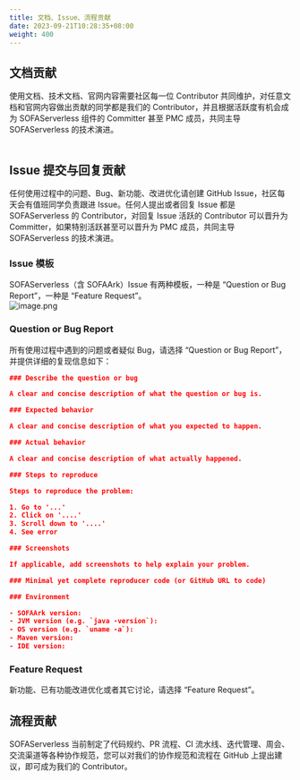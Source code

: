 ```yaml
---
title: 文档、Issue、流程贡献
date: 2023-09-21T10:28:35+08:00
weight: 400
---
```


## 文档贡献
使用文档、技术文档、官网内容需要社区每一位 Contributor 共同维护，对任意文档和官网内容做出贡献的同学都是我们的 Contributor，并且根据活跃度有机会成为 SOFAServerless 组件的 Committer 甚至 PMC 成员，共同主导 SOFAServerless 的技术演进。<br/><br/>

## Issue 提交与回复贡献
任何使用过程中的问题、Bug、新功能、改进优化请创建 GitHub Issue，社区每天会有值班同学负责跟进 Issue。任何人提出或者回复 Issue 都是 SOFAServerless 的 Contributor，对回复 Issue 活跃的 Contributor 可以晋升为 Committer，如果特别活跃甚至可以晋升为 PMC 成员，共同主导 SOFAServerless 的技术演进。

### Issue 模板
SOFAServerless（含 SOFAArk）Issue 有两种模板，一种是 “Question or Bug Report”，一种是 “Feature Request”。<br />![image.png](https://intranetproxy.alipay.com/skylark/lark/0/2023/png/671/1694089517798-6930c476-c675-44c1-8e76-9f98166f0645.png#clientId=uab052d98-bf90-4&from=paste&height=182&id=u345d4d11&originHeight=364&originWidth=2358&originalType=binary&ratio=2&rotation=0&showTitle=false&size=156188&status=done&style=none&taskId=ufbd6f12c-1e4f-4de5-a74c-a951ddabfac&title=&width=1179)

### Question or Bug Report
所有使用过程中遇到的问题或者疑似 Bug，请选择 “Question or Bug Report”，并提供详细的复现信息如下：
```json
### Describe the question or bug

A clear and concise description of what the question or bug is.

### Expected behavior

A clear and concise description of what you expected to happen.

### Actual behavior

A clear and concise description of what actually happened.

### Steps to reproduce

Steps to reproduce the problem:

1. Go to '...'
2. Click on '....'
3. Scroll down to '....'
4. See error

### Screenshots

If applicable, add screenshots to help explain your problem.

### Minimal yet complete reproducer code (or GitHub URL to code)

### Environment

- SOFAArk version:
- JVM version (e.g. `java -version`):
- OS version (e.g. `uname -a`):
- Maven version:
- IDE version:

```

### Feature Request
新功能、已有功能改进优化或者其它讨论，请选择 “Feature Request”。

## 流程贡献
SOFAServerless 当前制定了代码规约、PR 流程、CI 流水线、迭代管理、周会、交流渠道等各种协作规范，您可以对我们的协作规范和流程在 GitHub 上提出建议，即可成为我们的 Contributor。


<br/>
<br/>
